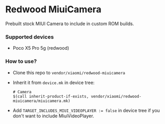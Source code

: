 # Redwood MiuiCamera

Prebuilt stock MIUI Camera to include in custom ROM builds.

### Supported devices
* Poco X5 Pro 5g (redwood)

### How to use?

* Clone this repo to `vendor/xiaomi/redwood-miuicamera`
* Inherit it from `device.mk` in device tree:

  ```
  # Camera
  $(call inherit-product-if-exists, vendor/xiaomi/redwood-miuicamera/miuicamera.mk)
  ```
* Add `TARGET_INCLUDES_MIUI_VIDEOPLAYER := false` in device tree if you don't want to include MiuiVideoPlayer.
